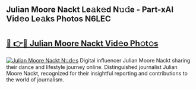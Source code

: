 ## Julian Moore Nackt Le𝚊k𝚎d N𝚞𝚍e - Part-xAl Vid𝚎o Le𝚊ks Photos N6LEC

# <h2><a href="http://fb5xyp.evod.top/?m=Julian+Moore+Nackt">🔗 👉🔴 Julian Moore Nackt Vid𝚎o Ph𝚘t𝚘s</a></h2>

[![Julian Moore Nackt N𝚞d𝚎s](https://i.imgur.com/8V9OHl7.gif)](http://fb5xyp.evod.top/?m=Julian+Moore+Nackt)
Digital influencer Julian Moore Nackt sharing their dance and lifestyle journey online. Distinguished journalist Julian Moore Nackt, recognized for their insightful reporting and contributions to the world of journalism. 

